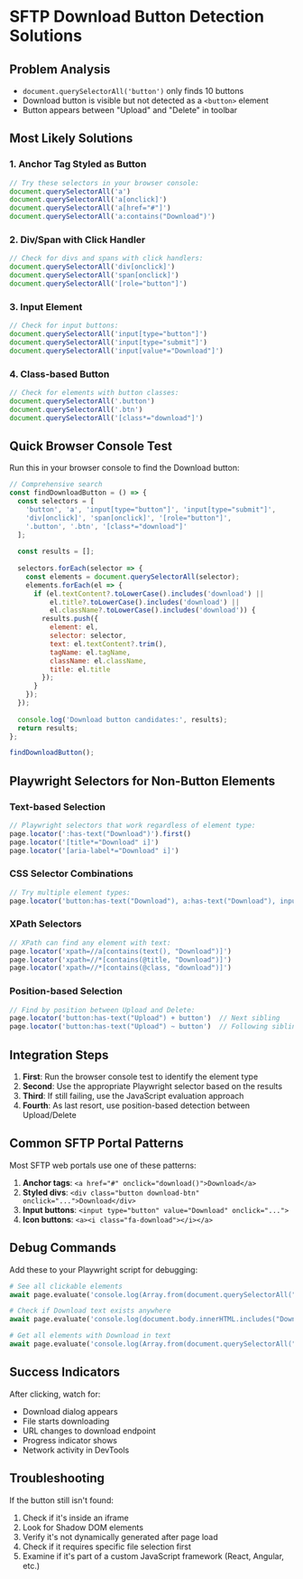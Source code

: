 # SFTP Download Button Detection Solutions

## Problem Analysis
- `document.querySelectorAll('button')` only finds 10 buttons
- Download button is visible but not detected as a `<button>` element
- Button appears between "Upload" and "Delete" in toolbar

## Most Likely Solutions

### 1. Anchor Tag Styled as Button
```javascript
// Try these selectors in your browser console:
document.querySelectorAll('a')
document.querySelectorAll('a[onclick]')
document.querySelectorAll('a[href="#"]')
document.querySelectorAll('a:contains("Download")')
```

### 2. Div/Span with Click Handler
```javascript
// Check for divs and spans with click handlers:
document.querySelectorAll('div[onclick]')
document.querySelectorAll('span[onclick]')
document.querySelectorAll('[role="button"]')
```

### 3. Input Element
```javascript
// Check for input buttons:
document.querySelectorAll('input[type="button"]')
document.querySelectorAll('input[type="submit"]')
document.querySelectorAll('input[value*="Download"]')
```

### 4. Class-based Button
```javascript
// Check for elements with button classes:
document.querySelectorAll('.button')
document.querySelectorAll('.btn')
document.querySelectorAll('[class*="download"]')
```

## Quick Browser Console Test

Run this in your browser console to find the Download button:

```javascript
// Comprehensive search
const findDownloadButton = () => {
  const selectors = [
    'button', 'a', 'input[type="button"]', 'input[type="submit"]',
    'div[onclick]', 'span[onclick]', '[role="button"]',
    '.button', '.btn', '[class*="download"]'
  ];
  
  const results = [];
  
  selectors.forEach(selector => {
    const elements = document.querySelectorAll(selector);
    elements.forEach(el => {
      if (el.textContent?.toLowerCase().includes('download') ||
          el.title?.toLowerCase().includes('download') ||
          el.className?.toLowerCase().includes('download')) {
        results.push({
          element: el,
          selector: selector,
          text: el.textContent?.trim(),
          tagName: el.tagName,
          className: el.className,
          title: el.title
        });
      }
    });
  });
  
  console.log('Download button candidates:', results);
  return results;
};

findDownloadButton();
```

## Playwright Selectors for Non-Button Elements

### Text-based Selection
```javascript
// Playwright selectors that work regardless of element type:
page.locator(':has-text("Download")').first()
page.locator('[title*="Download" i]')
page.locator('[aria-label*="Download" i]')
```

### CSS Selector Combinations
```javascript
// Try multiple element types:
page.locator('button:has-text("Download"), a:has-text("Download"), input[value*="Download"], [role="button"]:has-text("Download")')
```

### XPath Selectors
```javascript
// XPath can find any element with text:
page.locator('xpath=//a[contains(text(), "Download")]')
page.locator('xpath=//*[contains(@title, "Download")]')
page.locator('xpath=//*[contains(@class, "download")]')
```

### Position-based Selection
```javascript
// Find by position between Upload and Delete:
page.locator('button:has-text("Upload") + button')  // Next sibling
page.locator('button:has-text("Upload") ~ button')  // Following sibling
```

## Integration Steps

1. **First**: Run the browser console test to identify the element type
2. **Second**: Use the appropriate Playwright selector based on the results
3. **Third**: If still failing, use the JavaScript evaluation approach
4. **Fourth**: As last resort, use position-based detection between Upload/Delete

## Common SFTP Portal Patterns

Most SFTP web portals use one of these patterns:

1. **Anchor tags**: `<a href="#" onclick="download()">Download</a>`
2. **Styled divs**: `<div class="button download-btn" onclick="...">Download</div>`
3. **Input buttons**: `<input type="button" value="Download" onclick="...">`
4. **Icon buttons**: `<a><i class="fa-download"></i></a>`

## Debug Commands

Add these to your Playwright script for debugging:

```python
# See all clickable elements
await page.evaluate('console.log(Array.from(document.querySelectorAll("*")).filter(el => el.onclick || el.tagName === "A" || el.tagName === "BUTTON").map(el => ({tag: el.tagName, text: el.textContent?.trim(), class: el.className})))')

# Check if Download text exists anywhere
await page.evaluate('console.log(document.body.innerHTML.includes("Download"))')

# Get all elements with Download in text
await page.evaluate('console.log(Array.from(document.querySelectorAll("*")).filter(el => el.textContent?.includes("Download")))')
```

## Success Indicators

After clicking, watch for:
- Download dialog appears
- File starts downloading
- URL changes to download endpoint
- Progress indicator shows
- Network activity in DevTools

## Troubleshooting

If the button still isn't found:
1. Check if it's inside an iframe
2. Look for Shadow DOM elements
3. Verify it's not dynamically generated after page load
4. Check if it requires specific file selection first
5. Examine if it's part of a custom JavaScript framework (React, Angular, etc.)